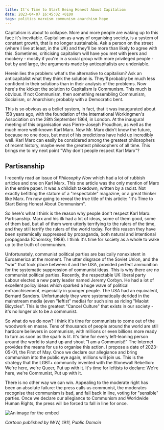 ```yaml
---
title: It's Time to Start Being Honest About Capitalism
date: 2023-04-07 16:45:02 +0100
tags: politics marxism communism anarchism hope
---
```


<!-- # It's Time to Start Being Honest About Capitalism -->

Capitalism is about to collapse. More and more people are waking up to this fact: it's inevitable. Capitalism as a way of organising society, is a system of constant growth, that is no longer sustainable. Ask a person on the street (where I live at least, in the UK) and they'll be more than likely to agree with this. Sometimes, criticising capitalism will have you met with jeers and mockery - mostly if you're in a social group with more privileged people - but by and large, the arguments made by anticapitalists are undeniable.

Herein lies the problem: what's the alternative to capitalism? Ask an anticapitalist what they think the solution is. They'll probably be much less confident in their solutions than in their analysis of the problems. Now here's the kicker: the solution to Capitalism is Communism. This much is obvious. If not Communism, then something resembling Communism, Socialism, or Anarchism; probably with a Democratic bent.

This is so obvious as a belief system, in fact, that it was inaugurated about 158 years ago, with the foundation of the International Workingmen's Association on the 28th September 1864, in London. At the inaugural meeting of this organisation was Pierre-Joseph Proudhon, as well as the much more well-known Karl Marx. Now Mr. Marx didn't know the future, because no one does, but most of his predictions have held up incredibly well. Karl Marx can easily be considered among the greatest philosophers of recent history, maybe even the greatest philosophers of all time. This brings me to my next point "Why don't people respect Karl Marx"?

## Partisanship

I recently read an issue of *Philosophy Now* which had a lot of rubbish articles and one on Karl Marx. This one article was the only mention of Marx in the entire paper. It was a childish takedown, written by a racist. Not exactly befitting the stature of a "respectable" magazine, or a great thinker like Marx. I'm now going to reveal the true title of this article: "It's Time to Start Being Honest About Communism".

So here's what I think is the reason why people don't respect Karl Marx: Partisanship. Marx and his ilk had a lot of ideas, some of them good, some of them bad, but all of them were utterly terrifying to the rulers of the time, and they still terrify the rulers of the world today. For this reason they have been systemically suppressed by propaganda, both natural and intentional propaganda (Chomsky, 1988). I think it's time for society as a whole to wake up to the truth of communism.

Unfortunately, communist political parties are basically nonexistent in Euroamerica at the moment. The utter disgrace of the Soviet Union, and the "war" that took place between it and the USA, provided perfect ammunition for the systematic suppression of communist ideas. This is why there are no communist political parties. Recently, the respectable UK liberal party Labour elected a new party leader named Jeremy Corbyn. He had a lot of excellent policy ideas which sparked a huge wave of political enfranchisement, especially in younger people. The USA had an equivalent, Bernard Sanders. Unfortunately they were systematically derided in the mainstream media (even "leftist" media) for such sins as riding "Maoist Bicycles". This is the greatest "Cancel Culture" that exists in our society - it's no longer ok to be a communist.

So what do we do now? I think it's time for communists to come out of the woodwork en masse. Tens of thousands of people around the world are still hardcore believers in communism, with millions or even billions more ready to turn as soon as the spark is lit. It's time for every left-leaning person around the world to stand up and shout "I am a Communist!" The Internet provides the means for us to organise this action. I propose a date of 2023-05-01, the First of May. Once we declare our allegiance and bring communism into the public eye again, millions will join us. This is the strategy that the LGBT+ community invented with the Stonewall Rebellion: We're here, we're Queer, Put up with it. It's time for leftists to declare: We're here, we're Communist, Put up with it.

There is no other way we can win. Appealing to the moderate right has been an absolute failure: the press calls us communist, the moderates recognise that communism is bad, and fall back in line, voting for "sensible" parties. Once we declare our allegiance to Communism and Worldwide Human Rights, the press will be forced to fall in line for once.

![An image for the embed](https://upload.wikimedia.org/wikipedia/commons/e/e8/Pyramid_of_Capitalist_System.jpg)

*Cartoon published by IWW, 1911, Public Domain*
